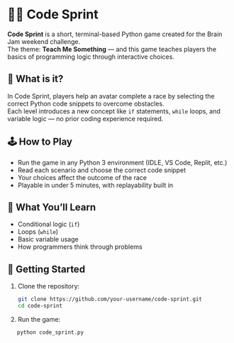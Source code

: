 # 🏃‍♀️ Code Sprint

**Code Sprint** is a short, terminal-based Python game created for the Brain Jam weekend challenge.  
The theme: **Teach Me Something** — and this game teaches players the basics of programming logic through interactive choices.

## 🎯 What is it?

In Code Sprint, players help an avatar complete a race by selecting the correct Python code snippets to overcome obstacles.  
Each level introduces a new concept like `if` statements, `while` loops, and variable logic — no prior coding experience required.

## 🕹️ How to Play

- Run the game in any Python 3 environment (IDLE, VS Code, Replit, etc.)
- Read each scenario and choose the correct code snippet
- Your choices affect the outcome of the race
- Playable in under 5 minutes, with replayability built in

## 🧠 What You’ll Learn

- Conditional logic (`if`)
- Loops (`while`)
- Basic variable usage
- How programmers think through problems

## 🚀 Getting Started

1. Clone the repository:
   ```bash
   git clone https://github.com/your-username/code-sprint.git
   cd code-sprint
   ```
2. Run the game:
```bash
   python code_sprint.py
   ```